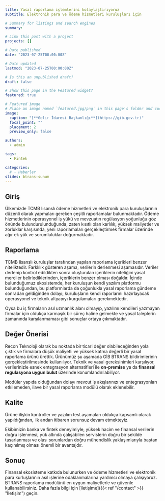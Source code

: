 ```yaml
---
title: Yasal raporlama işlemlerini kolaylaştırıyoruz
subtitle: Elektronik para ve ödeme hizmetleri kuruluşları için

# Summary for listings and search engines
summary:

# Link this post with a project
projects: []

# Date published
date: "2023-07-25T00:00:00Z"

# Date updated
lastmod: "2023-07-25T00:00:00Z"

# Is this an unpublished draft?
draft: false

# Show this page in the Featured widget?
featured: true

# Featured image
# Place an image named `featured.jpg/png` in this page's folder and customize its options here.
image:
  caption: "[**Gelir İdaresi Başkanlığı**](https://gib.gov.tr)"
  focal_point: ""
  placement: 2
  preview_only: false

authors:
  - admin

tags:
  - Fintek

categories:
  # - Haberler
slides: btrans-sunum
---
```


## Giriş

Ülkemizde TCMB lisanslı ödeme hizmetleri ve elektronik para kuruluşlarının düzenli olarak yapmaları gereken çeşitli raporlamalar bulunmaktadır.
Ödeme hizmetlerinin operasyonel iş yükü ve mevzuatın regülasyon yoğunluğu göz önünde bulundurulunduğunda, zaten kısıtlı olan karlılık, yüksek maliyetler ve zorluklar karşısında, yeni raporlamaları gerçekleştirmek firmalar üzerinde ağır ek yük ve sorumluluklar doğurmaktadır.

## Raporlama

TCMB lisanslı kuruluşlar tarafından yapılan raporlama içerikleri benzer niteliktedir. Farklılık gösteren aşama, verilerin derlenmesi aşamasıdır. Veriler derlenip kontrol edildikten sonra oluşturulan içeriklerin niteliğini yasal merciler belirlediklerinden, içeriklerin benzer olması doğaldır. İçinde bulunduğumuz ekosistemde, her kuruluşun kendi yazılım platformu bulunduğundan, bu platformlarda da çoğunlukla yasal raporlama gündeme sonradan geldiğinden dolayı, kuruluşların kendi raporlarını hazırlayacak operasyonel ve teknik altyapıyı kurgulamaları gerekmektedir.

Oysa bu iş firmaların asıl uzmanlık alanı olmayıp, yazılımı kendileri yazmayan firmalar için oldukça karmaşık bir süreç haline gelmekte ve yasal taleplerin zamanında karşılanmaması gibi sonuçlar ortaya çıkmaktadır.

## Değer Önerisi

Recon Teknoloji olarak bu noktada bir ticari değer olabileceğinden yola çıktık ve firmalara düşük maliyetli ve yüksek katma değerli bir yasal raporlama ürünü ürettik. Ürünümüz şu aşamada GİB BTRANS bildirimlerinin gerçekleştirilmesinde kullanılıyor. Teknik ve yasal gereksinimleri karşılıyor, verilerinizle esnek entegrasyon alternatifleri ile **on-premise** ya da **finansal regulasyona uygun bulut** üzerinde konumlandırılabiliyor.

Modüler yapıda olduğundan dolayı mevcut iş akışlarınızı ve entegrasyonları etkilemeden, ilave bir yasal raporlama modülü olarak eklenebilir.

## Kalite

Ürüne ilişkin kontroller ve yazılım test aşamaları oldukça kapsamlı olarak yapıldığından, ilk andan itibaren sorunsuz devam etmekteyiz.

Ekibimizin banka ve fintek deneyimiyle, yüksek hacim ve finansal verilerin doğru işlenmesi, yük altında çalışabilen servislerin doğru bir şekilde tasarlanması ve olası sorunlardan doğru mühendislik yaklaşımlarıyla baştan kaçınılmış olması önemli bir avantajdır.

## Sonuç

Finansal ekosisteme katkıda bulunurken ve ödeme hizmetleri ve elektronik para kurluşlarının asıl işlerine odaklanmalarına yardımcı olmaya çalışıyoruz. BTRANS raporlama modülünü en uygun maliyetlerle ve güvenle kullanabilirsiniz. Daha fazla bilgi için [iletişime]({{< ref "/contact" >}} "İletişim") geçin.
